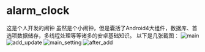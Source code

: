 # alarm_clock
这是个人开发的闹钟
虽然是个小闹钟，但是囊括了Android4大组件，数据库、首选项数据储存，多线程处理等等诸多的安卓基础知识。
以下是几张截图：
![main](https://github.com/YvanAndroid/alarm_clock/blob/master/images_introduces/main.png)
![add_update](https://github.com/YvanAndroid/alarm_clock/blob/master/images_introduces/add_update.png)
![main_setting](https://github.com/YvanAndroid/alarm_clock/blob/master/images_introduces/main_setting.png)
![after_add](https://github.com/YvanAndroid/alarm_clock/blob/master/images_introduces/affer_add.png)

